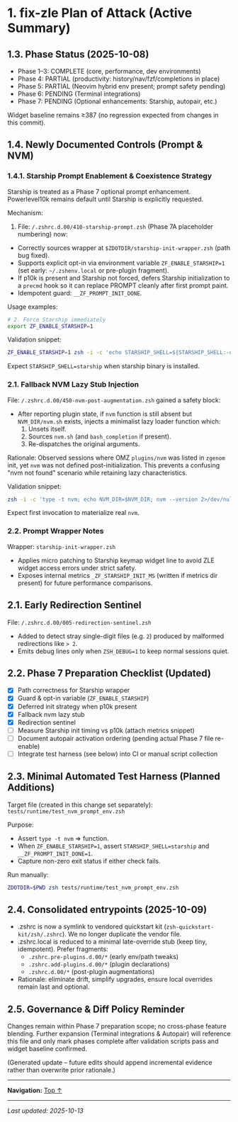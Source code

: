 # 1. fix-zle Plan of Attack (Active Summary)
## 1.3. Phase Status (2025-10-08)

- Phase 1–3: COMPLETE (core, performance, dev environments)
- Phase 4: PARTIAL (productivity: history/nav/fzf/completions in place)
- Phase 5: PARTIAL (Neovim hybrid env present; prompt safety pending)
- Phase 6: PENDING (Terminal integrations)
- Phase 7: PENDING (Optional enhancements: Starship, autopair, etc.)

Widget baseline remains ≥387 (no regression expected from changes in this commit).

## 1.4. Newly Documented Controls (Prompt & NVM)

### 1.4.1. Starship Prompt Enablement & Coexistence Strategy

Starship is treated as a Phase 7 optional prompt enhancement. Powerlevel10k remains default until Starship is explicitly requested.

Mechanism:

1. File: `/.zshrc.d.00/410-starship-prompt.zsh` (Phase 7A placeholder numbering) now:

- Correctly sources wrapper at `$ZDOTDIR/starship-init-wrapper.zsh` (path bug fixed).
- Supports explicit opt-in via environment variable `ZF_ENABLE_STARSHIP=1` (set early: `~/.zshenv.local` or pre-plugin fragment).
- If p10k is present and Starship not forced, defers Starship initialization to a `precmd` hook so it can replace PROMPT cleanly after first prompt paint.
- Idempotent guard: `__ZF_PROMPT_INIT_DONE`.

Usage examples:

```sh
# 2. Force Starship immediately
export ZF_ENABLE_STARSHIP=1
```

Validation snippet:

```sh
ZF_ENABLE_STARSHIP=1 zsh -i -c 'echo STARSHIP_SHELL=${STARSHIP_SHELL:-unset}'
```

Expect `STARSHIP_SHELL=starship` when starship binary is installed.

### 2.1. Fallback NVM Lazy Stub Injection

File: `/.zshrc.d.00/450-nvm-post-augmentation.zsh` gained a safety block:

- After reporting plugin state, if `nvm` function is still absent but `NVM_DIR/nvm.sh` exists, injects a minimalist lazy loader function which:
  1. Unsets itself.
  2. Sources `nvm.sh` (and `bash_completion` if present).
  3. Re-dispatches the original arguments.

Rationale: Observed sessions where OMZ `plugins/nvm` was listed in `zgenom` init, yet `nvm` was not defined post-initialization. This prevents a confusing "nvm not found" scenario while retaining lazy characteristics.

Validation snippet:

```sh
zsh -i -c 'type -t nvm; echo NVM_DIR=$NVM_DIR; nvm --version 2>/dev/null || echo nvm_load_failed'
```

Expect first invocation to materialize real `nvm`.

### 2.2. Prompt Wrapper Notes

Wrapper: `starship-init-wrapper.zsh`

- Applies micro patching to Starship keymap widget line to avoid ZLE widget access errors under strict safety.
- Exposes internal metrics `_ZF_STARSHIP_INIT_MS` (written if metrics dir present) for future performance comparisons.

## 2.1. Early Redirection Sentinel

File: `/.zshrc.d.00/005-redirection-sentinel.zsh`

- Added to detect stray single-digit files (e.g. `2`) produced by malformed redirections like `> 2`.
- Emits debug lines only when `ZSH_DEBUG=1` to keep normal sessions quiet.

## 2.2. Phase 7 Preparation Checklist (Updated)

- [x] Path correctness for Starship wrapper
- [x] Guard & opt-in variable (`ZF_ENABLE_STARSHIP`)
- [x] Deferred init strategy when p10k present
- [x] Fallback nvm lazy stub
- [x] Redirection sentinel
- [ ] Measure Starship init timing vs p10k (attach metrics snippet)
- [ ] Document autopair activation ordering (pending actual Phase 7 file re-enable)
- [ ] Integrate test harness (see below) into CI or manual script collection

## 2.3. Minimal Automated Test Harness (Planned Additions)

Target file (created in this change set separately): `tests/runtime/test_nvm_prompt_env.zsh`

Purpose:

- Assert `type -t nvm` => function.
- When `ZF_ENABLE_STARSHIP=1`, assert `STARSHIP_SHELL=starship` and `__ZF_PROMPT_INIT_DONE=1`.
- Capture non-zero exit status if either check fails.

Run manually:

```sh
ZDOTDIR=$PWD zsh tests/runtime/test_nvm_prompt_env.zsh
```

## 2.4. Consolidated entrypoints (2025-10-09)

- .zshrc is now a symlink to vendored quickstart kit (`zsh-quickstart-kit/zsh/.zshrc`). We no longer duplicate the vendor file.
- .zshrc.local is reduced to a minimal late-override stub (keep tiny, idempotent). Prefer fragments:
  - `.zshrc.pre-plugins.d.00/*` (early env/path tweaks)
  - `.zshrc.add-plugins.d.00/*` (plugin declarations)
  - `.zshrc.d.00/*` (post-plugin augmentations)
- Rationale: eliminate drift, simplify upgrades, ensure local overrides remain last and optional.

## 2.5. Governance & Diff Policy Reminder

Changes remain within Phase 7 preparation scope; no cross-phase feature blending. Further expansion (Terminal integrations & Autopair) will reference this file and only mark phases complete after validation scripts pass and widget baseline confirmed.

(Generated update – future edits should append incremental evidence rather than overwrite prior rationale.)

---

**Navigation:** [Top ↑](#1-fix-zle-plan-of-attack-active-summary)

---

*Last updated: 2025-10-13*
